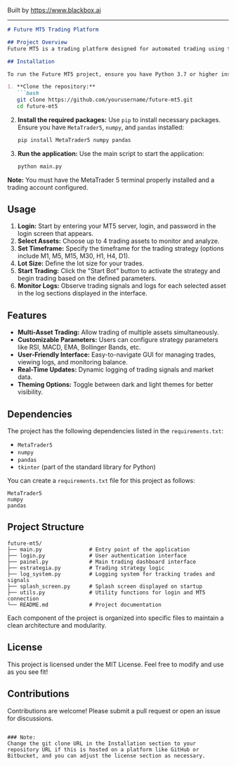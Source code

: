 
Built by https://www.blackbox.ai

---

```markdown
# Future MT5 Trading Platform

## Project Overview
Future MT5 is a trading platform designed for automated trading using the MetaTrader 5 (MT5) trading terminal. The software employs a trading strategy that utilizes various indicators, allowing users to define their trading parameters. The interface is built with a modern design using `tkinter`, providing an easy-to-use control panel for setting assets, timeframes, and lot sizes.

## Installation

To run the Future MT5 project, ensure you have Python 3.7 or higher installed. Follow the steps below for installation:

1. **Clone the repository:**
   ```bash
   git clone https://github.com/yourusername/future-mt5.git
   cd future-mt5
   ```

2. **Install the required packages:**
   Use `pip` to install necessary packages. Ensure you have `MetaTrader5`, `numpy`, and `pandas` installed:
   ```bash
   pip install MetaTrader5 numpy pandas
   ```

3. **Run the application:**
   Use the main script to start the application:
   ```bash
   python main.py
   ```

**Note:** You must have the MetaTrader 5 terminal properly installed and a trading account configured.

## Usage

1. **Login:** Start by entering your MT5 server, login, and password in the login screen that appears.
2. **Select Assets:** Choose up to 4 trading assets to monitor and analyze.
3. **Set Timeframe:** Specify the timeframe for the trading strategy (options include M1, M5, M15, M30, H1, H4, D1).
4. **Lot Size:** Define the lot size for your trades.
5. **Start Trading:** Click the "Start Bot" button to activate the strategy and begin trading based on the defined parameters.
6. **Monitor Logs:** Observe trading signals and logs for each selected asset in the log sections displayed in the interface.

## Features

- **Multi-Asset Trading:** Allow trading of multiple assets simultaneously.
- **Customizable Parameters:** Users can configure strategy parameters like RSI, MACD, EMA, Bollinger Bands, etc.
- **User-Friendly Interface:** Easy-to-navigate GUI for managing trades, viewing logs, and monitoring balance.
- **Real-Time Updates:** Dynamic logging of trading signals and market data.
- **Theming Options:** Toggle between dark and light themes for better visibility.

## Dependencies

The project has the following dependencies listed in the `requirements.txt`:

- `MetaTrader5`
- `numpy`
- `pandas`
- `tkinter` (part of the standard library for Python)

You can create a `requirements.txt` file for this project as follows:
```
MetaTrader5
numpy
pandas
```

## Project Structure

```plaintext
future-mt5/
├── main.py               # Entry point of the application
├── login.py              # User authentication interface
├── painel.py             # Main trading dashboard interface
├── estrategia.py         # Trading strategy logic
├── log_system.py         # Logging system for tracking trades and signals
├── splash_screen.py      # Splash screen displayed on startup
├── utils.py              # Utility functions for login and MT5 connection
└── README.md             # Project documentation
```

Each component of the project is organized into specific files to maintain a clean architecture and modularity.

## License

This project is licensed under the MIT License. Feel free to modify and use as you see fit!

## Contributions

Contributions are welcome! Please submit a pull request or open an issue for discussions.
```

### Note:
Change the git clone URL in the Installation section to your repository URL if this is hosted on a platform like GitHub or Bitbucket, and you can adjust the license section as necessary.